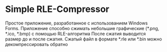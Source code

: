 # Simple RLE-Compressor
Простое приложение, разработанное с использованием Windows Forms.
Приложение способно сжимать небольшие графические (*.png, *.ico, *.bmp) с помощью RLE-алгоритма
После сжатия выводится размер до и после сжатия.
Сжатый файл в формате *.rle или *.bin можно декомпрессировать обратно